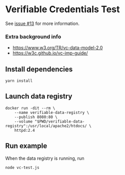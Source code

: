 # Verifiable Credentials Test

See [issue #13](https://github.com/marcvanandel/solid-quest/issues/13) for more information.

### Extra background info
- https://www.w3.org/TR/vc-data-model-2.0
- https://w3c.github.io/vc-imp-guide/

## Install dependencies
`yarn install`

## Launch data registry

```
docker run -dit --rm \
    --name verifiable-data-registry \
    --publish 8080:80 \
    --volume "$PWD/verifiable-data-registry":/usr/local/apache2/htdocs/ \
    httpd:2.4
```

## Run example
When the data registry is running, run
```
node vc-test.js
```
